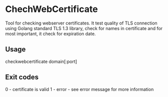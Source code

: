 # ChechWebCertificate

Tool for checking webserver certificates. It test quality of TLS connection using Golang standard TLS 1.3 library, check for names in certificate
and for most important, it check for expiration date.

## Usage

checkwebcertificate domain[:port]

## Exit codes
0 - certificate is valid
1 - error - see error message for more information
